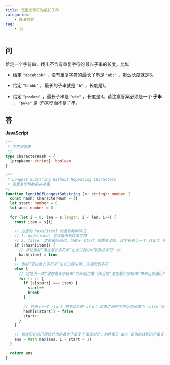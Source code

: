 ```yaml
---
title: 无重复字符的最长子串
categories:
    - 算法拾零
tag:
    - js
---
```


## 问

给定一个字符串，找出不含有重复字符的最长子串的长度。比如

+ 给定 `"abcabcbb"` ，没有重复字符的最长子串是 `"abc"` ，那么长度就是3。

+ 给定 `"bbbbb"` ，最长的子串就是 `"b"` ，长度是1。

+ 给定 `"pwwkew"` ，最长子串是 `"wke"` ，长度是3。请注意答案必须是一个 **子串** ， `"pwke"` 是 *子序列* 而不是子串。



## 答

**JavaScript**

```typescript
/**
 * 字符状态表
 */
type CharacterHash = {
  [propName: string]: boolean
}

/**
 * Longest Substring Without Repeating Characters
 * 无重复字符的最长子串
*/
function lengthOfLongestSubstring (s: string): number {
  const hash: CharacterHash = {}
  let start: number = 0
  let ans: number = 0

  for (let i = 0, len = s.length; i < len; i++) {
    const item = s[i]

    // 这里的 hash[item] 的值有两种情况
    // 1. undefined: 首次遍历到这类字符
    // 2. false: 之前遍历到过，但由于 start 位置变动后，该字符在上一个 start 和变动后的 start 位置之间，因此作为新的“潜在最长字符串”的一部分，被设置为了 false
    if (!hash[item]) {
      // 标记当前“潜在最长字符串”生长过程中识别到该字符一次
      hash[item] = true
    }
    // 当前“潜在最长字符串”生长过程中第二次遇到该字符
    else {
      // 定位洗一次“潜在最长字符串”的开始位置（即当前“潜在最长字符串”中和当前遍历的字符重复的那个字符的下一个位置）
      for (; ;) {
        if (s[start] === item) {
          start++
          break
        }

        // 只把上一个 start 和变动后的 start 位置之间的字符状态设置为 false（因为再之前的子串部分的最长不重复子串的长度已经记录在了 ans 中）
        hash[s[start]] = false
        start++
      }
    }

    // 每次和之前已经统计出的最大不重复子串做对比，始终保证 ans 是当前找到的不重复子串的最大长度
    ans = Math.max(ans, i - start + 1)
  }

  return ans
}
```

